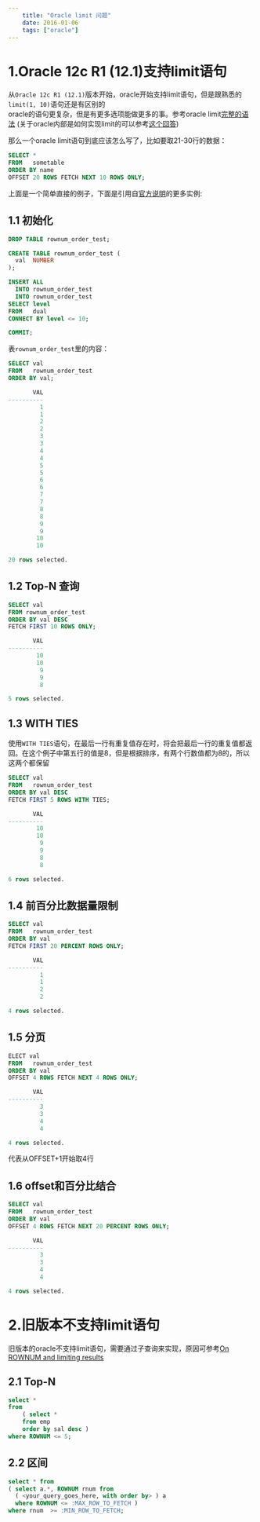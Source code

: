 ```yaml
---
    title: "Oracle limit 问题"
    date: 2016-01-06
    tags: ["oracle"]
---
```


# 1.Oracle 12c R1 (12.1)支持limit语句
从`Oracle 12c R1 (12.1)`版本开始，oracle开始支持limit语句，但是跟熟悉的`limit(1, 10)`语句还是有区别的  
oracle的语句更复杂，但是有更多选项能做更多的事。参考oracle limit[完整的语法](https://docs.oracle.com/database/121/SQLRF/statements_10002.htm#BABBADDD) (关于oracle内部是如何实现limit的可以参考[这个回答](https://stackoverflow.com/questions/470542/how-do-i-limit-the-number-of-rows-returned-by-an-oracle-query-after-ordering/57547541#57547541))  
  
那么一个oracle limit语句到底应该怎么写了，比如要取21-30行的数据：
```sql
SELECT * 
FROM   sometable
ORDER BY name
OFFSET 20 ROWS FETCH NEXT 10 ROWS ONLY;
```  
上面是一个简单直接的例子，下面是引用自[官方说明](https://oracle-base.com/articles/12c/row-limiting-clause-for-top-n-queries-12cr1)的更多实例:  
## 1.1 初始化
```sql
DROP TABLE rownum_order_test;

CREATE TABLE rownum_order_test (
  val  NUMBER
);

INSERT ALL
  INTO rownum_order_test
  INTO rownum_order_test
SELECT level
FROM   dual
CONNECT BY level <= 10;

COMMIT;
```  
表`rownum_order_test`里的内容：
```sql
SELECT val
FROM   rownum_order_test
ORDER BY val;

       VAL
----------
         1
         1
         2
         2
         3
         3
         4
         4
         5
         5
         6
         6
         7
         7
         8
         8
         9
         9
        10
        10

20 rows selected.
```

## 1.2 Top-N 查询
```sql
SELECT val
FROM rownum_order_test
ORDER BY val DESC 
FETCH FIRST 10 ROWS ONLY;

       VAL
----------
        10
        10
         9
         9
         8

5 rows selected.
```
## 1.3 WITH TIES
使用`WITH TIES`语句，在最后一行有重复值存在时，将会把最后一行的重复值都返回。在这个例子中第五行的值是8，但是根据排序，有两个行数值都为8的，所以这两个都保留  
```sql
SELECT val
FROM   rownum_order_test
ORDER BY val DESC
FETCH FIRST 5 ROWS WITH TIES;

       VAL
----------
        10
        10
         9
         9
         8
         8

6 rows selected.

```

## 1.4 前百分比数据量限制
```sql
SELECT val
FROM   rownum_order_test
ORDER BY val
FETCH FIRST 20 PERCENT ROWS ONLY;

       VAL
----------
         1
         1
         2
         2

4 rows selected.

```

## 1.5 分页
```sql
ELECT val
FROM   rownum_order_test
ORDER BY val
OFFSET 4 ROWS FETCH NEXT 4 ROWS ONLY;

       VAL
----------
         3
         3
         4
         4

4 rows selected.
```
代表从OFFSET+1开始取4行  

## 1.6 offset和百分比结合
```sql
SELECT val
FROM   rownum_order_test
ORDER BY val
OFFSET 4 ROWS FETCH NEXT 20 PERCENT ROWS ONLY;

       VAL
----------
         3
         3
         4
         4

4 rows selected.
```

# 2.旧版本不支持limit语句
旧版本的oracle不支持limit语句，需要通过子查询来实现，原因可参考[On ROWNUM and limiting results](https://blogs.oracle.com/oraclemagazine/on-rownum-and-limiting-results)  

## 2.1 Top-N
```sql
select *
from  
    ( select * 
    from emp 
    order by sal desc ) 
where ROWNUM <= 5;
```

## 2.2 区间
```sql
select * from 
( select a.*, ROWNUM rnum from 
  ( <your_query_goes_here, with order by> ) a 
  where ROWNUM <= :MAX_ROW_TO_FETCH )
where rnum  >= :MIN_ROW_TO_FETCH;
```
